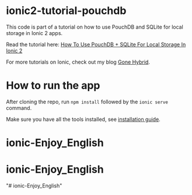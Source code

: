 # ionic2-tutorial-pouchdb
This code is part of a tutorial on how to  use PouchDB and SQLite for local storage in Ionic 2 apps.

Read the tutorial here: [How To Use PouchDB + SQLite For Local Storage In Ionic 2](http://gonehybrid.com/how-to-use-pouchdb-sqlite-for-local-storage-in-ionic-2/)

For more tutorials on Ionic, check out my blog [Gone Hybrid](http://gonehybrid.com).

# How to run the app
After cloning the repo, run `npm install` followed by the `ionic serve` command.

Make sure you have all the tools installed, see [installation guide](http://gonehybrid.com/build-your-first-mobile-app-with-ionic-2-angular-2-part-2/).
# ionic-Enjoy_English
# ionic-Enjoy_English
"# ionic-Enjoy_English" 
